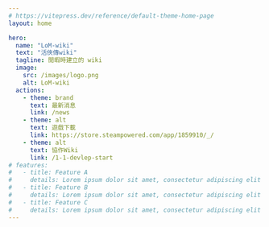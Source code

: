 ```yaml
---
# https://vitepress.dev/reference/default-theme-home-page
layout: home

hero:
  name: "LoM-wiki"
  text: "活俠傳wiki"
  tagline: 閒暇時建立的 wiki
  image:
    src: /images/logo.png
    alt: LoM-wiki
  actions:
    - theme: brand
      text: 最新消息
      link: /news
    - theme: alt
      text: 遊戲下載
      link: https://store.steampowered.com/app/1859910/_/
    - theme: alt
      text: 協作Wiki
      link: /1-1-devlep-start
# features:
#   - title: Feature A
#     details: Lorem ipsum dolor sit amet, consectetur adipiscing elit
#   - title: Feature B
#     details: Lorem ipsum dolor sit amet, consectetur adipiscing elit
#   - title: Feature C
#     details: Lorem ipsum dolor sit amet, consectetur adipiscing elit
---
```

